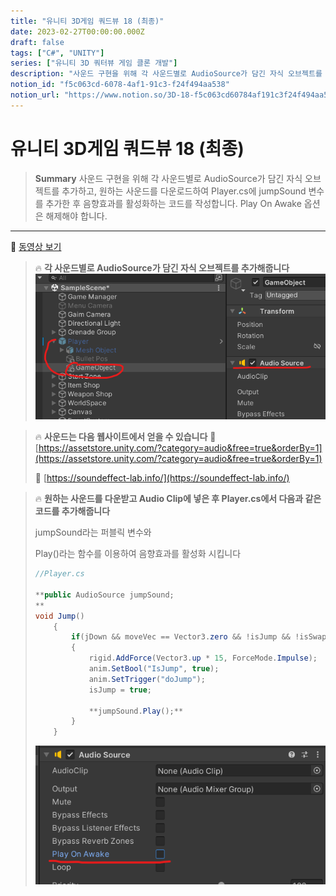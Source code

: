 ```yaml
---
title: "유니티 3D게임 쿼드뷰 18 (최종)"
date: 2023-02-27T00:00:00.000Z
draft: false
tags: ["C#", "UNITY"]
series: ["유니티 3D 쿼터뷰 게임 클론 개발"]
description: "사운드 구현을 위해 각 사운드별로 AudioSource가 담긴 자식 오브젝트를 추가하고, 원하는 사운드를 다운로드하여 Player.cs에 jumpSound 변수를 추가한 후 음향효과를 활성화하는 코드를 작성합니다. Play On Awake 옵션은 해제해야 합니다."
notion_id: "f5c063cd-6078-4af1-91c3-f24f494aa538"
notion_url: "https://www.notion.so/3D-18-f5c063cd60784af191c3f24f494aa538"
---
```


# 유니티 3D게임 쿼드뷰 18 (최종)

> **Summary**
> 사운드 구현을 위해 각 사운드별로 AudioSource가 담긴 자식 오브젝트를 추가하고, 원하는 사운드를 다운로드하여 Player.cs에 jumpSound 변수를 추가한 후 음향효과를 활성화하는 코드를 작성합니다. Play On Awake 옵션은 해제해야 합니다.

---

🎥 [동영상 보기](https://www.youtube.com/watch?v=9g4prUqF2oA&t=5s)

> 🔥 **각 사운드별로 AudioSource가 담긴 자식 오브젝트를 추가해줍니다**
> ![Image](image_39247422ba0f.png)
>
>

> 🔥 **사운드는 다음 웹사이트에서 얻을 수 있습니다**
> 🔗 [https://assetstore.unity.com/?category=audio&free=true&orderBy=1](https://assetstore.unity.com/?category=audio&free=true&orderBy=1)
>
> 🔗 [https://soundeffect-lab.info/](https://soundeffect-lab.info/)
>
>
>

> 🔥 **원하는 사운드를 다운받고 Audio Clip에 넣은 후 Player.cs에서 다음과 같은 코드를 추가해줍니다**
>
> jumpSound라는 퍼블릭 변수와
>
> Play()라는 함수를 이용하여 음향효과를 활성화 시킵니다
>
> ```c#
> //Player.cs
>
> **public AudioSource jumpSound;
> **
> void Jump()
>     {
>         if(jDown && moveVec == Vector3.zero && !isJump && !isSwap && !isDead)
>         {
>             rigid.AddForce(Vector3.up * 15, ForceMode.Impulse);
>             anim.SetBool("IsJump", true);
>             anim.SetTrigger("doJump");
>             isJump = true;
>
>             **jumpSound.Play();**
>         }
>     }
> ```
>
> ![Image](image_0ac214766d70.png)
>
>

